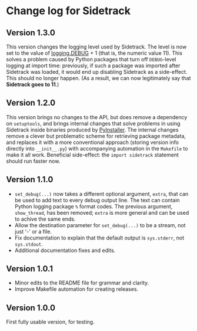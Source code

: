 Change log for Sidetrack
========================

Version 1.3.0
-------------

This version changes the logging level used by Sidetrack.  The level is now set to the value of [logging.DEBUG](https://docs.python.org/3/library/logging.html#levels) + 1 (that is, the numeric value 11).  This solves a problem caused by Python packages that turn off `DEBUG`-level logging at import time: previously, if such a package was imported after Sidetrack was loaded, it would end up disabling Sidetrack as a side-effect.  This should no longer happen.  (As a result, we can now legitimately say that **Sidetrack goes to 11**.)


Version 1.2.0
-------------

This version brings no changes to the API, but does remove a dependency on `setuptools`, and brings internal changes that solve problems in using Sidetrack inside binaries produced by [PyInstaller](https://pyinstaller.readthedocs.io).  The internal changes remove a clever but problematic scheme for retrieving package metadata, and replaces it with a more conventional approach (storing version info directly into `__init__.py`) with accompanying automation in the `Makefile` to make it all work.  Beneficial side-effect: the `import sidetrack` statement should run faster now.


Version 1.1.0
-------------

* `set_debug(...)` now takes a different optional argument, `extra`, that can be used to add text to every debug output line. The text can contain Python logging package `%` format codes.  The previous argument, `show_thread`, has been removed; `extra` is more general and can be used to achive the same ends.
* Allow the destination parameter for `set_debug(...)` to be a stream, not just '-' or a file.
* Fix documentation to explain that the default output is `sys.stderr`, not `sys.stdout`.
* Additional documentation fixes and edits.


Version 1.0.1
-------------

* Minor edits to the README file for grammar and clarity.
* Improve Makefile automation for creating releases.


Version 1.0.0
-------------

First fully usable version, for testing.
